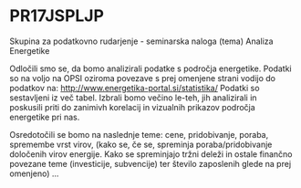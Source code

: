# PR17JSPLJP
Skupina za podatkovno rudarjenje - seminarska naloga (tema) Analiza Energetike

Odločili smo se, da bomo analizirali podatke s področja energetike. Podatki   
so na voljo na OPSI oziroma povezave s prej omenjene strani vodijo do podatkov na: http://www.energetika-portal.si/statistika/ 
Podatki so sestavljeni iz več tabel. Izbrali bomo večino le-teh, jih analizirali in  
poskusili priti do zanimivh korelacij in vizualnih prikazov področja energetike pri nas.

Osredotočili se bomo na naslednje teme: cene, pridobivanje, poraba, spremembe vrst virov, (kako se, če se, spreminja poraba/pridobivanje določenih virov energije. Kako se spreminjajo tržni deleži in ostale finančno povezane teme (investicije, subvencije) ter število zaposlenih glede na prej omenjeno) ...

